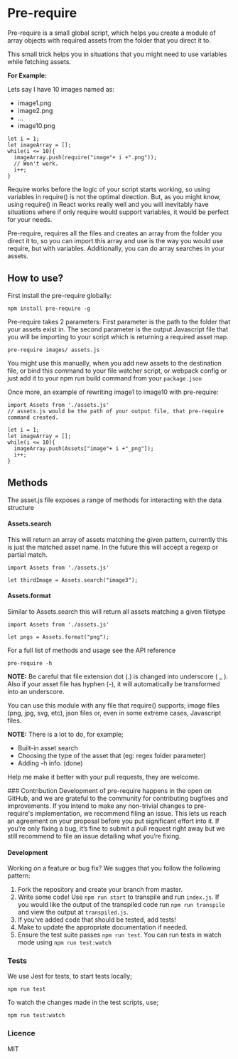 # Pre-require

Pre-require is a small global script, which helps you create a module of array objects with required assets from the folder that you direct it to.

This small trick helps you in situations that you might need to use variables while fetching assets.

**For Example:**

Lets say I have 10 images named as:
- image1.png
- image2.png
- ...
- image10.png

~~~JS
let i = 1;
let imageArray = [];
while(i <= 10){
  imageArray.push(require("image"+ i +".png"));
  // Won't work.
  i++;
}
~~~

Require works before the logic of your script starts working, so using variables in require() is not the optimal direction. But, as you might know, using require() in React works really well and you will inevitably have situations where if only require would support variables, it would be perfect for your needs.

Pre-require, requires all the files and creates an array from the folder you direct it to, so you can import this array and use is the way you would use require, but with variables. Additionally, you can do array searches in your assets.

## How to use?

First install the pre-require globally:

~~~
npm install pre-require -g
~~~

Pre-require takes 2 parameters: First parameter is the path to the folder that your assets exist in. The second parameter is the output Javascript file that you will be importing to your script which is returning a required asset map.

~~~
pre-require images/ assets.js
~~~

You might use this manually, when you add new assets to the destination file, or bind this command to your file watcher script, or webpack config or just add it to your npm run build command from your `package.json`

Once more, an example of rewriting image1 to image10 with pre-require:

~~~JS
import Assets from './assets.js'
// assets.js would be the path of your output file, that pre-require command created.

let i = 1;
let imageArray = [];
while(i <= 10){
  imageArray.push(Assets["image"+ i +"_png"]);
  i++;
}
~~~

## Methods

The asset.js file exposes a range of methods for interacting with the data structure

#### Assets.search

This will return an array of assets matching the given pattern, currently this is just the matched asset name. In the future this will accept a regexp or partial match.

~~~JS
import Assets from './assets.js'

let thirdImage = Assets.search("image3");
~~~

#### Assets.format

Similar to Assets.search this will return all assets matching a given filetype

~~~JS
import Assets from './assets.js'

let pngs = Assets.format("png");
~~~

For a full list of methods and usage see the API reference

~~~
pre-require -h
~~~


**NOTE:** Be careful that file extension dot (.) is changed into underscore ( _ ). Also if your asset file has hyphen (-), it will automatically be transformed into an underscore.

You can use this module with any file that require() supports; image files (png, jpg, svg, etc), json files or, even in some extreme cases, Javascript files.

**NOTE:** There is a lot to do, for example;
- Built-in asset search
- Choosing the type of the asset that  (eg: regex folder parameter)
- Adding -h info. (done)

Help me make it better with your pull requests, they are welcome.

### Contribution
Development of pre-require happens in the open on GitHub, and we are grateful to the community for contributing bugfixes and improvements. If you intend to make any non-trivial changes to pre-require's implementation, we recommend filing an issue. This lets us reach an agreement on your proposal before you put significant effort into it. If you’re only fixing a bug, it’s fine to submit a pull request right away but we still recommend to file an issue detailing what you’re fixing.

#### Development
Working on a feature or bug fix? We sugges that you follow the following pattern:
1. Fork the repository and create your branch from master.
2. Write some code! Use `npm run start` to transpile and run `index.js`. If you would like the output of the transpiled code run `npm run transpile` and view the output at `transpiled.js`.
3. If you’ve added code that should be tested, add tests!
4. Make to update the appropriate documentation if needed.
5. Ensure the test suite passes `npm run test`. You can run tests in watch mode using `npm run test:watch`


### Tests

We use Jest for tests, to start tests locally;

~~~
npm run test
~~~

To watch the changes made in the test scripts, use;

~~~
npm run test:watch
~~~

### Licence

MIT
